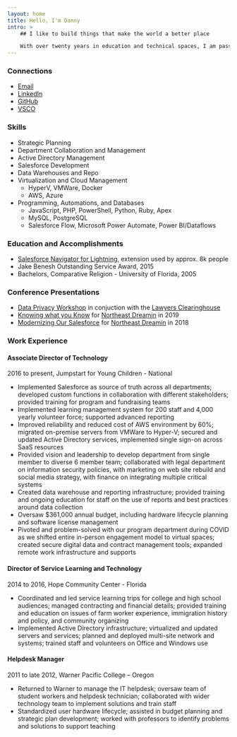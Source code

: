 ```yaml
---
layout: home
title: Hello, I'm Danny
intro: >
	## I like to build things that make the world a better place

	With over twenty years in education and technical spaces, I am passionate about learning and using technology to support impactful outcomes. Education is the most powerful tool to improve lives and end cycles of poverty, and using technology in a human-centered way my role is to amplify the hard work of educators and learners with the right tools and strategies for long term and big picture success.
---
```

<aside markdown="1">

### Connections

- <a href="mailto:hello@summerlin.co">Email</a>
- <a href="https://linkedin.com/in/dannysummerlin">LinkedIn</a>
- <a href="https://github.com/dannysummerlin">GitHub</a>
- <a href="https://vsco.com/-summerlin">VSCO</a>

### Skills

- Strategic Planning
- Department Collaboration and Management
- Active Directory Management
- Salesforce Development
- Data Warehouses and Repo
- Virtualization and Cloud Management
	- HyperV, VMWare, Docker
	- AWS, Azure
- Programming, Automations, and Databases
	- JavaScript, PHP, PowerShell, Python, Ruby, Apex
	- MySQL, PostgreSQL
	- Salesforce Flow, Microsoft Power Automate, Power BI/Dataflows

### Education and Accomplishments

- <a href="https://chrome.google.com/webstore/detail/salesforce-navigator-for/pbjjdhghffpemcglcadejmkcpnpmlklh">Salesforce Navigator for Lightning</a>, extension used by approx. 8k people
- Jake Benesh Outstanding Service Award, 2015
- Bachelors, Comparative Religion - University of Florida, 2005

### Conference Presentations

- <a href="/presentations/Data Privacy Workshop.pdf">Data Privacy Workshop</a> in conjuction with the <a href="https://lawyersclearinghouse.org/">Lawyers Clearinghouse</a>
- <a href="/presentations/NED2019 Presentation.pdf">Knowing what you Know</a> for <a href="https://northeastdreamin.com/">Northeast Dreamin</a> in 2019
- <a href="/presentations/NED2018 Presentation.pdf">Modernizing Our Salesforce</a> for <a href="https://northeastdreamin.com/">Northeast Dreamin</a> in 2018

</aside>

<article markdown="1">

### Work Experience

#### Associate Director of Technology

2016 to present, Jumpstart for Young Children - National

*   Implemented Salesforce as source of truth across all departments; developed custom functions in collaboration with different stakeholders; provided training for program and fundraising teams
*   Implemented learning management system for 200 staff and 4,000 yearly volunteer force; supported advanced reporting
*   Improved reliability and reduced cost of AWS environment by 60%; migrated on-premise servers from VMWare to Hyper-V; secured and updated Active Directory services, implemented single sign-on across SaaS resources
*   Provided vision and leadership to develop department from single member to diverse 6 member team; collaborated with legal department on information security policies, with marketing on web site rebuild and social media strategy, with finance on integrating multiple critical systems
*   Created data warehouse and reporting infrastructure; provided training and ongoing education for staff on the use of reports and best practices around data collection
*   Oversaw $361,000 annual budget, including hardware lifecycle planning and software license management
*   Pivoted and problem-solved with our program department during COVID as we shifted entire in-person engagement model to virtual spaces; created secure digital data and contract management tools; expanded remote work infrastructure and supports

#### Director of Service Learning and Technology

2014 to 2016, Hope Community Center - Florida

*   Coordinated and led service learning trips for college and high school audiences; managed contracting and financial details; provided training and education on issues of farm worker experience, immigration history and policy, and community organizing
*   Implemented Active Directory infrastructure; virtualized and updated servers and services; planned and deployed multi-site network and systems; trained staff and volunteers on Office and Windows use

#### Helpdesk Manager

2011 to late 2012, Warner Pacific College – Oregon

*   Returned to Warner to manage the IT helpdesk; oversaw team of student workers and helpdesk technician; collaborated with wider technology team to implement solutions and train staff
*   Standardized user hardware lifecycle; assisted in budget planning and strategic plan development; worked with professors to identify problems and solutions to support teaching

</article>